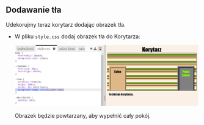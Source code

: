 ## Dodawanie tła

Udekorujmy teraz korytarz dodając obrazek tła.

+ W pliku `style.css` dodaj obrazek tła do Korytarza:
    
    ![zrzut ekranu](images/rooms-hall-decorated.png)
    
    Obrazek będzie powtarzany, aby wypełnić cały pokój.